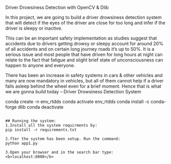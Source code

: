 Driver Drowsiness Detection with OpenCV & Dlib

In this project, we are going to build a driver drowsiness detection system that will detect if the eyes of the driver are close for too long and infer if the driver is sleepy or inactive.

This can be an important safety implementation as studies suggest that accidents due to drivers getting drowsy or sleepy account for around 20% of all accidents and on certain long journey roads it’s up to 50%. It is a serious issue and most people that have driven for long hours at night can relate to the fact that fatigue and slight brief state of unconsciousness can happen to anyone and everyone.

There has been an increase in safety systems in cars & other vehicles and many are now mandatory in vehicles, but all of them cannot help if a driver falls asleep behind the wheel even for a brief moment. Hence that is what we are gonna build today – Driver Drowsiness Detection System

conda create -n env_rtdds 
conda activate env_rtdds
conda install -c conda-forge dlib 
conda deactivate 
```

## Running the system: 
1.Install all the system requirments by:
pip install -r requirements.txt

2.fter the system has been setup. Run the command: 
python app1.py

3.Open your browser and in the search bar type: 
<b>localhost:8000</b>   
